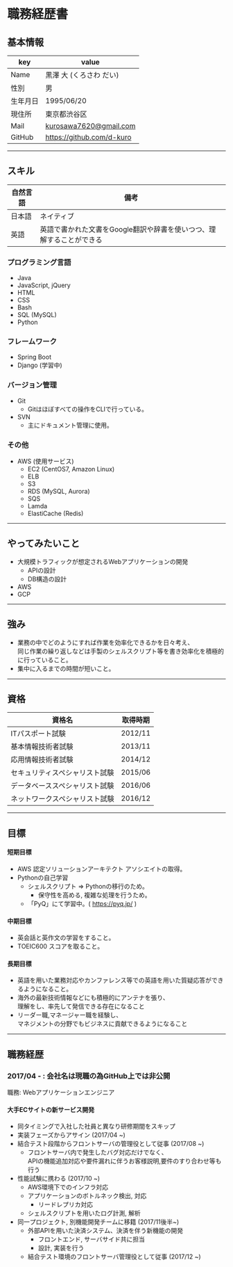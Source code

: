 # 職務経歴書

## 基本情報

| key  | value                  |
| ---- | ---------------------- |
| Name | 黒澤 大 (くろさわ だい)         |
| 性別   | 男                      |
| 生年月日 | 1995/06/20             |
| 現住所  | 東京都渋谷区                 |
| Mail | kurosawa7620@gmail.com |
| GitHub | https://github.com/d-kuro |

***

## スキル

| 自然言語 | 備考                                    |
| ---- | ------------------------------------- |
| 日本語  | ネイティブ                                 |
| 英語   | 英語で書かれた文書をGoogle翻訳や辞書を使いつつ、理解することができる |

### プログラミング言語

+ Java
+ JavaScript, jQuery
+ HTML
+ CSS
+ Bash
+ SQL (MySQL)
+ Python


### フレームワーク

- Spring Boot
- Django (学習中)

### バージョン管理

- Git
  - Gitはほぼすべての操作をCLIで行っている。
- SVN
  - 主にドキュメント管理に使用。



### その他

- AWS (使用サービス)
  - EC2 (CentOS7, Amazon Linux)
  - ELB
  - S3
  - RDS (MySQL, Aurora)
  - SQS
  - Lamda
  - ElastiCache (Redis)

***

## やってみたいこと

+ 大規模トラフィックが想定されるWebアプリケーションの開発
  + APIの設計
  + DB構造の設計
+ AWS
+ GCP

***

## 強み

+ 業務の中でどのようにすれば作業を効率化できるかを日々考え、  
  同じ作業の繰り返しなどは手製のシェルスクリプト等を書き効率化を積極的に行っていること。
+ 集中に入るまでの時間が短いこと。

***

## 資格

| 資格名             | 取得時期    |
| --------------- | ------- |
| ITパスポート試験       | 2012/11 |
| 基本情報技術者試験       | 2013/11 |
| 応用情報技術者試験       | 2014/12 |
| セキュリティスペシャリスト試験 | 2015/06 |
| データベーススペシャリスト試験 | 2016/06 |
| ネットワークスペシャリスト試験 | 2016/12 |

***

## 目標

#### 短期目標

+ AWS 認定ソリューションアーキテクト アソシエイトの取得。
+ Pythonの自己学習
  + シェルスクリプト => Pythonの移行のため。
    + 保守性を高める, 複雑な処理を行うため。
  + 「PyQ」にて学習中。( https://pyq.jp/ )

#### 中期目標

+ 英会話と英作文の学習をすること。
+ TOEIC600 スコアを取ること。

#### 長期目標

+ 英語を用いた業務対応やカンファレンス等での英語を用いた質疑応答ができるようになること。
+ 海外の最新技術情報などにも積極的にアンテナを張り、  
  理解をし、率先して発信できる存在になること
+ リーダー職,マネージャー職を経験し、  
  マネジメントの分野でもビジネスに貢献できるようになること

***

## 職務経歴

### 2017/04 - : 会社名は現職の為GitHub上では非公開

職務: Webアプリケーションエンジニア

#### 大手ECサイトの新サービス開発

+ 同タイミングで入社した社員と異なり研修期間をスキップ
+ 実装フェーズからアサイン (2017/04 ~)
+ 結合テスト段階からフロントサーバの管理役として従事 (2017/08 ~)
  + フロントサーバ内で発生したバグ対応だけでなく、  
    APIの機能追加対応や要件漏れに伴うお客様説明,要件のすり合わせ等も行う
+ 性能試験に携わる (2017/10 ~)
  + AWS環境下でのインフラ対応
  + アプリケーションのボトルネック検出, 対応
    + リードレプリカ対応
  + シェルスクリプトを用いたログ計測, 解析
+ 同一プロジェクト, 別機能開発チームに移籍 (2017/11後半~)
  + 外部APIを用いた決済システム、決済を伴う新機能の開発
    + フロントエンド, サーバサイド共に担当
    + 設計, 実装を行う
  + 結合テスト環境のフロントサーバ管理役として従事 (2017/12 ~)
